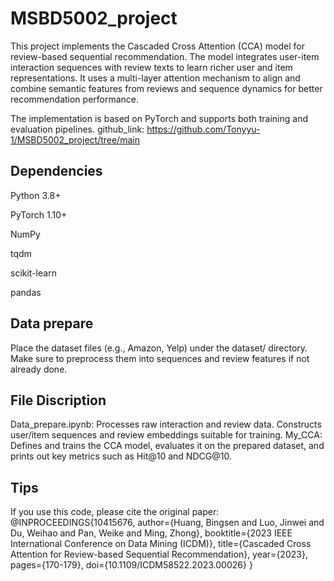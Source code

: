 # MSBD5002_project
This project implements the Cascaded Cross Attention (CCA) model for review-based sequential recommendation. The model integrates user-item interaction sequences with review texts to learn richer user and item representations. It uses a multi-layer attention mechanism to align and combine semantic features from reviews and sequence dynamics for better recommendation performance.

The implementation is based on PyTorch and supports both training and evaluation pipelines.
github_link: https://github.com/Tonyyu-1/MSBD5002_project/tree/main

## Dependencies
Python 3.8+

PyTorch 1.10+

NumPy

tqdm

scikit-learn

pandas

## Data prepare
Place the dataset files (e.g., Amazon, Yelp) under the dataset/ directory. Make sure to preprocess them into sequences and review features if not already done.

## File Discription
Data_prepare.ipynb: Processes raw interaction and review data. Constructs user/item sequences and review embeddings suitable for training.
My_CCA: Defines and trains the CCA model, evaluates it on the prepared dataset, and prints out key metrics such as Hit@10 and NDCG@10.

## Tips
If you use this code, please cite the original paper:
@INPROCEEDINGS{10415676,
  author={Huang, Bingsen and Luo, Jinwei and Du, Weihao and Pan, Weike and Ming, Zhong},
  booktitle={2023 IEEE International Conference on Data Mining (ICDM)},
  title={Cascaded Cross Attention for Review-based Sequential Recommendation},
  year={2023},
  pages={170-179},
  doi={10.1109/ICDM58522.2023.00026}
}
